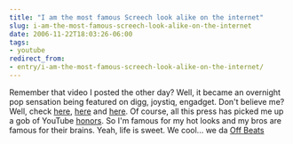 ```yaml
---
title: "I am the most famous Screech look alike on the internet"
slug: i-am-the-most-famous-screech-look-alike-on-the-internet
date: 2006-11-22T18:03:26-06:00
tags:
- youtube
redirect_from:
- entry/i-am-the-most-famous-screech-look-alike-on-the-internet/
---
```

Remember that video I posted the other day? Well, it became an overnight pop sensation being featured on digg, joystiq, engadget. Don't believe me? Well, check [here](http://www.joystiq.com/2006/11/21/tv-remotes-demystify-wii-sensor-bar/), [here](http://www.engadget.com/2006/11/21/wii-sensor-bar-hax0red/) and [here](http://www.digg.com/videos_gaming/WII_Sensor_Bar_Hax0red). Of course, all this press has picked me up a gob of YouTube [honors](http://www.dxprog.com/files/youtube.png). So I'm famous for my hot looks and my bros are famous for their brains. Yeah, life is sweet. We cool... we da [Off Beats](http://en.wikipedia.org/wiki/The_Off-Beats)
